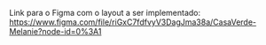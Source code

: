 Link para o Figma com o layout a ser implementado: 
https://www.figma.com/file/riGxC7fdfvyV3DagJma38a/CasaVerde-Melanie?node-id=0%3A1
